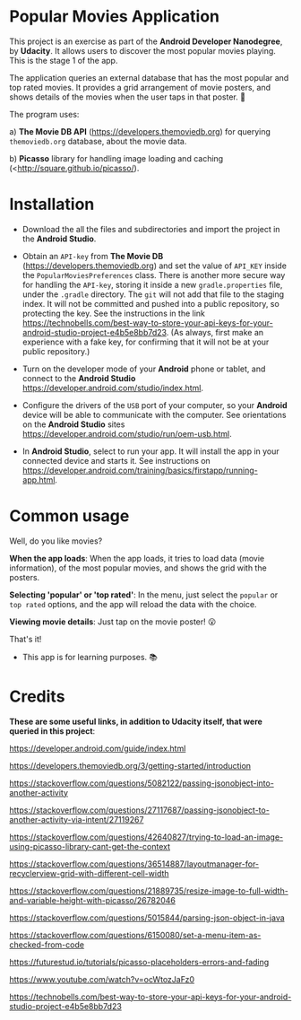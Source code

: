# Popular Movies Application

This project is an exercise as part of the **Android Developer Nanodegree**, by **Udacity**. It allows users to discover the most popular movies playing. This is the stage 1 of the app.

The application queries an external database that has the most popular and top rated movies. It provides a grid arrangement of movie posters, and shows details of the movies when the user taps in that poster. 🎥

The program uses:

a) **The Movie DB API** (<https://developers.themoviedb.org>) for querying `themoviedb.org` database, about the movie data.

b) **Picasso** library for handling image loading and caching (<http://square.github.io/picasso/).


# Installation

* Download the all the files and subdirectories and import the project in the **Android Studio**.

* Obtain an `API-key` from **The Movie DB** (<https://developers.themoviedb.org>) and set the value of `API_KEY` inside the `PopularMoviesPreferences` class. There is another more secure way for handling the `API-key`, storing it inside a new `gradle.properties` file, under the `.gradle` directory. The `git` will not add that file to the staging index. It will not be committed and pushed into a public repository, so protecting the key. See the instructions in the link <https://technobells.com/best-way-to-store-your-api-keys-for-your-android-studio-project-e4b5e8bb7d23>. (As always, first make an experience with a fake key, for confirming that it will not be at your public repository.)

* Turn on the developer mode of your **Android** phone or tablet, and connect to the **Android Studio** <https://developer.android.com/studio/index.html>.

* Configure the drivers of the `USB` port of your computer, so your **Android** device will be able to communicate with the computer. See orientations on the **Android Studio** sites <https://developer.android.com/studio/run/oem-usb.html>.

* In **Android Studio**, select to run your app. It will install the app in your connected device and starts it. See instructions on <https://developer.android.com/training/basics/firstapp/running-app.html>.


# Common usage

Well, do you like movies?

**When the app loads**: When the app loads, it tries to load data (movie information), of the most popular movies, and shows the grid with the posters.

**Selecting 'popular' or 'top rated'**: In the menu, just select the `popular` or `top rated` options, and the app will reload the data with the choice.

**Viewing movie details**: Just tap on the movie poster! 😮

That's it!


* This app is for learning purposes. 📚


# Credits

**These are some useful links, in addition to Udacity itself, that were queried in this project**:

https://developer.android.com/guide/index.html

https://developers.themoviedb.org/3/getting-started/introduction

https://stackoverflow.com/questions/5082122/passing-jsonobject-into-another-activity

https://stackoverflow.com/questions/27117687/passing-jsonobject-to-another-activity-via-intent/27119267

https://stackoverflow.com/questions/42640827/trying-to-load-an-image-using-picasso-library-cant-get-the-context

https://stackoverflow.com/questions/36514887/layoutmanager-for-recyclerview-grid-with-different-cell-width

https://stackoverflow.com/questions/21889735/resize-image-to-full-width-and-variable-height-with-picasso/26782046

https://stackoverflow.com/questions/5015844/parsing-json-object-in-java

https://stackoverflow.com/questions/6150080/set-a-menu-item-as-checked-from-code

https://futurestud.io/tutorials/picasso-placeholders-errors-and-fading

https://www.youtube.com/watch?v=ocWtozJaFz0

https://technobells.com/best-way-to-store-your-api-keys-for-your-android-studio-project-e4b5e8bb7d23
